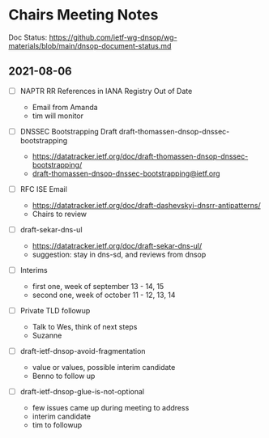 # Chairs Meeting Notes

Doc Status: https://github.com/ietf-wg-dnsop/wg-materials/blob/main/dnsop-document-status.md

## 2021-08-06

* [ ] NAPTR RR References in IANA Registry Out of Date
    - Email from Amanda
    - tim will monitor

* [ ] DNSSEC Bootstrapping Draft draft-thomassen-dnsop-dnssec-bootstrapping
    - https://datatracker.ietf.org/doc/draft-thomassen-dnsop-dnssec-bootstrapping/
    - draft-thomassen-dnsop-dnssec-bootstrapping@ietf.org

* [ ] RFC ISE Email
    -  https://datatracker.ietf.org/doc/draft-dashevskyi-dnsrr-antipatterns/
    - Chairs to review
    
* [ ] draft-sekar-dns-ul
    - https://datatracker.ietf.org/doc/draft-sekar-dns-ul/
    - suggestion: stay in dns-sd, and reviews from dnsop

* [ ] Interims
    - first one, week of september 13 - 14, 15
    - second one, week of october 11 - 12, 13, 14

* [ ] Private TLD followup
    - Talk to Wes, think of next steps
    - Suzanne

* [ ] draft-ietf-dnsop-avoid-fragmentation
    - value or values, possible interim candidate
    - Benno to follow up

* [ ] draft-ietf-dnsop-glue-is-not-optional
    - few issues came up during meeting to address
    - interim candidate
    - tim to followup



